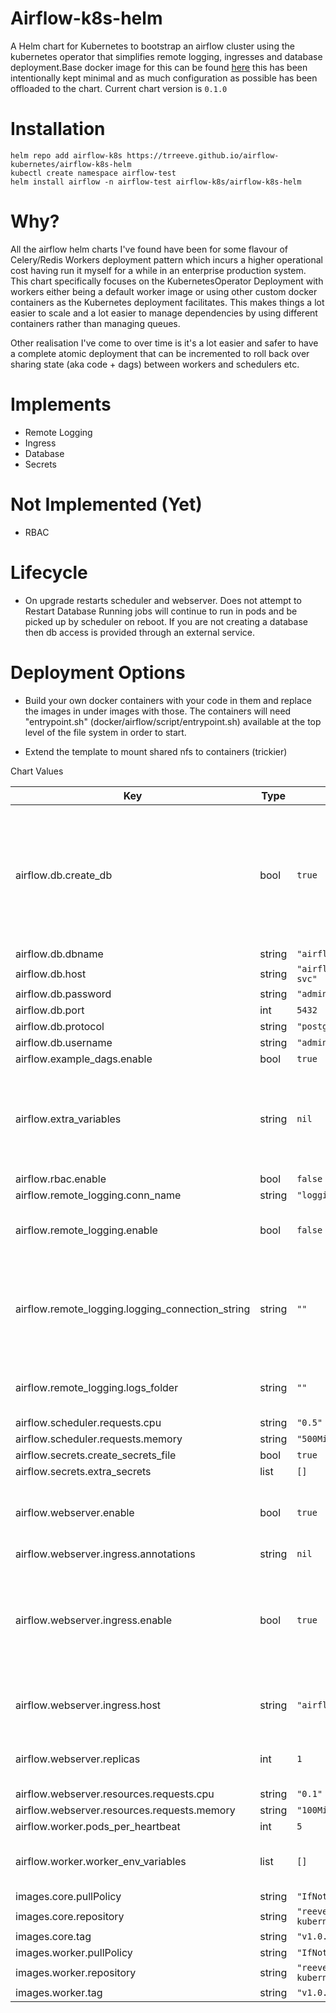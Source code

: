 Airflow-k8s-helm 
==================
A Helm chart for Kubernetes to bootstrap an airflow cluster using the kubernetes
operator that simplifies remote logging, ingresses and database deployment.Base docker image for this 
can be found [here](https://hub.docker.com/repository/docker/reevedata/airflow-kubernetes)
this has been intentionally kept minimal and as much configuration as possible has been offloaded to the chart. 
Current chart version is `0.1.0`

Installation
===========

    helm repo add airflow-k8s https://trreeve.github.io/airflow-kubernetes/airflow-k8s-helm
    kubectl create namespace airflow-test
    helm install airflow -n airflow-test airflow-k8s/airflow-k8s-helm


Why?
===

All the airflow helm charts I've found have been for some flavour of Celery/Redis Workers deployment pattern
which incurs a higher operational cost having run it myself for a while in an enterprise production system. This chart specifically focuses on the KubernetesOperator Deployment with workers either being a default worker image or using other custom docker containers as the 
Kubernetes deployment facilitates. This makes things a lot easier to scale and a lot easier to manage dependencies by using different containers rather than managing queues. 

Other realisation I've come to over time is it's a lot easier and safer to have a complete atomic deployment that can be incremented to roll back over sharing state (aka code + dags) between workers and schedulers etc. 



Implements
==========
- Remote Logging
- Ingress
- Database
- Secrets

Not Implemented (Yet)
==============
- RBAC

Lifecycle
========= 
- On upgrade restarts scheduler and webserver. Does not attempt to Restart Database
Running jobs will continue to run in pods and be picked up by scheduler on reboot. If you are not creating a database then db access is provided through an external service.

Deployment Options
==================
- Build your own docker containers with your code in them and replace the images 
in under images with those. The containers will need "entrypoint.sh" (docker/airflow/script/entrypoint.sh) available 
at the top level of the file system in order to start. 

- Extend the template to mount shared nfs to containers (trickier)


Chart Values

| Key | Type | Default | Description |
|-----|------|---------|-------------|
| airflow.db.create_db | bool | `true` | whether to create a postgres database, if false then you will need to provide information for an external DB (Postgres Recommended) |
| airflow.db.dbname | string | `"airflow"` |  |
| airflow.db.host | string | `"airflow-default-db-svc"` |  |
| airflow.db.password | string | `"admin"` |  |
| airflow.db.port | int | `5432` |  |
| airflow.db.protocol | string | `"postgresql+psycopg2"` |  |
| airflow.db.username | string | `"admin"` |  |
| airflow.example_dags.enable | bool | `true` |  |
| airflow.extra_variables | string | `nil` | Additional variables that will be created in the environment of airflow and scheduler containers |
| airflow.rbac.enable | bool | `false` | Not Functioning |
| airflow.remote_logging.conn_name | string | `"logging"` |  |
| airflow.remote_logging.enable | bool | `false` | Create remote logging connection (recommended) |
| airflow.remote_logging.logging_connection_string | string | `""` | the raw string that to provide your logging connection, recommended to use a secret file for production. |
| airflow.remote_logging.logs_folder | string | `""` | target folder for your remote logging connection |
| airflow.scheduler.requests.cpu | string | `"0.5"` |  |
| airflow.scheduler.requests.memory | string | `"500Mi"` |  |
| airflow.secrets.create_secrets_file | bool | `true` |  |
| airflow.secrets.extra_secrets | list | `[]` |  |
| airflow.webserver.enable | bool | `true` | enable webserver component allowing you to access a ui |
| airflow.webserver.ingress.annotations | string | `nil` |  |
| airflow.webserver.ingress.enable | bool | `true` | create an ingress to allow you to access your webserver from outside the cluster. you will need to provide annotations. |
| airflow.webserver.ingress.host | string | `"airflow.example.com"` | the host to set up for your cluster (requires dns)  |
| airflow.webserver.replicas | int | `1` | Number of replica pods for serving UI requests.  |
| airflow.webserver.resources.requests.cpu | string | `"0.1"` |  |
| airflow.webserver.resources.requests.memory | string | `"100Mi"` |  |
| airflow.worker.pods_per_heartbeat | int | `5` |  |
| airflow.worker.worker_env_variables | list | `[]` | Extra variables to be made available on worker pods.|
| images.core.pullPolicy | string | `"IfNotPresent"` |  |
| images.core.repository | string | `"reevedata/airflow-kubernetes"` |  |
| images.core.tag | string | `"v1.0.1"` |  |
| images.worker.pullPolicy | string | `"IfNotPresent"` |  |
| images.worker.repository | string | `"reevedata/airflow-kubernetes"` |  |
| images.worker.tag | string | `"v1.0.1"` |  |
